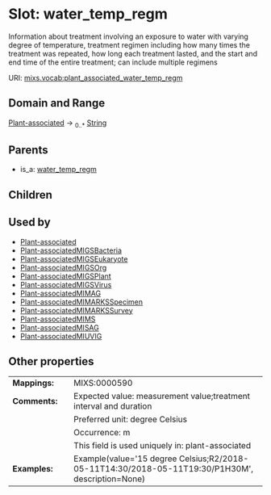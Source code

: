 
# Slot: water_temp_regm


Information about treatment involving an exposure to water with varying degree of temperature, treatment regimen including how many times the treatment was repeated, how long each treatment lasted, and the start and end time of the entire treatment; can include multiple regimens

URI: [mixs.vocab:plant_associated_water_temp_regm](https://w3id.org/mixs/vocab/plant_associated_water_temp_regm)


## Domain and Range

[Plant-associated](Plant-associated.md) &#8594;  <sub>0..\*</sub> [String](types/String.md)

## Parents

 *  is_a: [water_temp_regm](water_temp_regm.md)

## Children


## Used by

 * [Plant-associated](Plant-associated.md)
 * [Plant-associatedMIGSBacteria](Plant-associatedMIGSBacteria.md)
 * [Plant-associatedMIGSEukaryote](Plant-associatedMIGSEukaryote.md)
 * [Plant-associatedMIGSOrg](Plant-associatedMIGSOrg.md)
 * [Plant-associatedMIGSPlant](Plant-associatedMIGSPlant.md)
 * [Plant-associatedMIGSVirus](Plant-associatedMIGSVirus.md)
 * [Plant-associatedMIMAG](Plant-associatedMIMAG.md)
 * [Plant-associatedMIMARKSSpecimen](Plant-associatedMIMARKSSpecimen.md)
 * [Plant-associatedMIMARKSSurvey](Plant-associatedMIMARKSSurvey.md)
 * [Plant-associatedMIMS](Plant-associatedMIMS.md)
 * [Plant-associatedMISAG](Plant-associatedMISAG.md)
 * [Plant-associatedMIUVIG](Plant-associatedMIUVIG.md)

## Other properties

|  |  |  |
| --- | --- | --- |
| **Mappings:** | | MIXS:0000590 |
| **Comments:** | | Expected value: measurement value;treatment interval and duration |
|  | | Preferred unit: degree Celsius |
|  | | Occurrence: m |
|  | | This field is used uniquely in: plant-associated |
| **Examples:** | | Example(value='15 degree Celsius;R2/2018-05-11T14:30/2018-05-11T19:30/P1H30M', description=None) |

